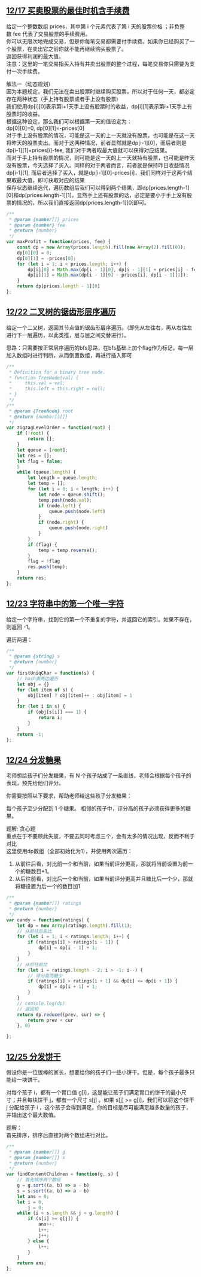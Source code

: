 ## [12/17 买卖股票的最佳时机含手续费](https://leetcode-cn.com/problems/best-time-to-buy-and-sell-stock-with-transacti)

给定一个整数数组 prices，其中第 i 个元素代表了第 i 天的股票价格 ；非负整数 fee 代表了交易股票的手续费用。  
你可以无限次地完成交易，但是你每笔交易都需要付手续费。如果你已经购买了一个股票，在卖出它之前你就不能再继续购买股票了。  
返回获得利润的最大值。  
注意：这里的一笔交易指买入持有并卖出股票的整个过程，每笔交易你只需要为支付一次手续费。

解法一（动态规划）  
因为本题规定，我们无法在卖出股票时继续购买股票，所以对于任何一天，都必定存在两种状态（手上持有股票或者手上没有股票)  
我们使用dp[i][0]表示第i+1天手上没有股票时的收益，dp[i][1]表示第i+1天手上有股票时的收益。  
根据这种设定，那么我们可以根据第一天的值设定为：  
dp[0][0]=0, 
dp[0][1]=-prices[0]  
对于手上没有股票的情况，可能是这一天的上一天就没有股票，也可能是在这一天将昨天的股票卖出。而对于这两种情况，前者显然就是dp[i-1][0]，而后者则是dp[i-1][1]+prices[i]-fee, 我们对于两者取最大值就可以获得对应结果。  
而对于手上持有股票的情况，则可能是这一天的上一天就持有股票，也可能是昨天没有股票，今天选择了买入。同样的对于两者而言，前者就是保持昨日收益情况dp[i-1][1], 而后者选择了买入，就是dp[i-1][0]-prices[i]，我们同样对于这两个结果取最大值，即可获取对应的结果  
保存状态继续迭代，遍历数组后我们可以得到两个结果，即dp[prices.length-1][0]和dp[prices.length-1][1]，显然手上还有股票的话，必定是要小于手上没有股票的情况的，所以我们直接返回dp[prices.length-1][0]即可。

``` js
/**
 * @param {number[]} prices
 * @param {number} fee
 * @return {number}
 */
var maxProfit = function(prices, fee) {
    const dp = new Array(prices.length).fill(new Array(2).fill(0));
    dp[0][0] = 0;
    dp[0][1] = -prices[0];
    for (let i = 1; i < prices.length; i++) {
        dp[i][0] = Math.max(dp[i - 1][0], dp[i - 1][1] + prices[i] - fee);
        dp[i][1] = Math.max(dp[i - 1][0] - prices[i], dp[i - 1][1]);
    }
    return dp[prices.length - 1][0]
};
```

## [12/22 二叉树的锯齿形层序遍历](https://leetcode-cn.com/problems/binary-tree-zigzag-level-order-traversal/)

给定一个二叉树，返回其节点值的锯齿形层序遍历。（即先从左往右，再从右往左进行下一层遍历，以此类推，层与层之间交替进行）。  

思路：只需要按正常层序遍历的bfs思路，在bfs基础上加个flag作为标记，每一层加入数组时进行判断，从而倒置数组，再进行插入即可  

``` js
/**
 * Definition for a binary tree node.
 * function TreeNode(val) {
 *     this.val = val;
 *     this.left = this.right = null;
 * }
 */
/**
 * @param {TreeNode} root
 * @return {number[][]}
 */
var zigzagLevelOrder = function(root) {
    if (!root) {
        return [];
    }
    let queue = [root];
    let res = [];
    let flag = false;
    5
    while (queue.length) {
        let length = queue.length;
        let temp = [];
        for (let i = 0; i < length; i++) {
            let node = queue.shift();
            temp.push(node.val);
            if (node.left) {
                queue.push(node.left)
            }
            if (node.right) {
                queue.push(node.right)
            }
        }
        if (flag) {
            temp = temp.reverse();
        }
        flag = !flag
        res.push(temp);
    }
    return res;
};
```

## [12/23 字符串中的第一个唯一字符](https://leetcode-cn.com/problems/first-unique-character-in-a-string/)

给定一个字符串，找到它的第一个不重复的字符，并返回它的索引。如果不存在，则返回 -1。

遍历两遍：

``` js
/**
 * @param {string} s
 * @return {number}
 */
var firstUniqChar = function(s) {
    // hash表两边遍历
    let obj = {}
    for (let item of s) {
        obj[item] ? obj[item]++ : obj[item] = 1
    }
    for (let i in s) {
        if (obj[s[i]] === 1) {
            return i;
        }
    }
    return -1;
};
```

## [12/24 分发糖果](https://leetcode-cn.com/problems/candy/)

老师想给孩子们分发糖果，有 N 个孩子站成了一条直线，老师会根据每个孩子的表现，预先给他们评分。

你需要按照以下要求，帮助老师给这些孩子分发糖果：

每个孩子至少分配到 1 个糖果。
相邻的孩子中，评分高的孩子必须获得更多的糖果。

题解:
贪心题  
重点在于不要顾此失彼，不要去同时考虑三个，会有太多的情况出现，反而不利于对比  
这里使用dp数组（全部初始化为1），并使用两次遍历：

1. 从前往后看，对比前一个和当前，如果当前评分更高，那就将当前设置为前一个的糖数目+1。  
2. 从后往前看，对比后一个和当前，如果当前评分更高并且糖比后一个少，那就将糖设置为后一个的数目加1

``` js
/**
 * @param {number[]} ratings
 * @return {number}
 */
var candy = function(ratings) {
    let dp = new Array(ratings.length).fill(1);
    // 从前往后先比
    for (let i = 1; i < ratings.length; i++) {
        if (ratings[i] > ratings[i - 1]) {
            dp[i] = dp[i - 1] + 1;
        }
    }
    // 从后往前比
    for (let i = ratings.length - 2; i > -1; i--) {
        // 评分高而糖少
        if (ratings[i] > ratings[i + 1] && dp[i] <= dp[i + 1]) {
            dp[i] = dp[i + 1] + 1;
        }
    }
    // console.log(dp)
    // 返回和
    return dp.reduce((prev, cur) => {
        return prev + cur
    }, 0)

};
```

## [12/25 分发饼干](https://leetcode-cn.com/problems/assign-cookies/)
假设你是一位很棒的家长，想要给你的孩子们一些小饼干。但是，每个孩子最多只能给一块饼干。

对每个孩子 i，都有一个胃口值 g[i]，这是能让孩子们满足胃口的饼干的最小尺寸；并且每块饼干 j，都有一个尺寸 s[j] 。如果 s[j] >= g[i]，我们可以将这个饼干 j 分配给孩子 i ，这个孩子会得到满足。你的目标是尽可能满足越多数量的孩子，并输出这个最大数值。

题解：  
首先排序，排序后直接对两个数组进行对比。
``` js
/**
 * @param {number[]} g
 * @param {number[]} s
 * @return {number}
 */
var findContentChildren = function(g, s) {
    // 首先排序两个数组
    g = g.sort((a, b) => a - b)
    s = s.sort((a, b) => a - b)
    let ans = 0;
    let i = 0,
        j = 0;
    while (i < s.length && j < g.length) {
        if (s[i] >= g[j]) {
            ans++;
            i++;
            j++;
        } else {
            i++;
        }
    }
    return ans;
};
```
